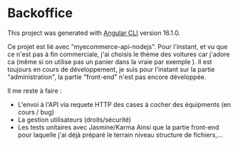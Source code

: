 # Backoffice

This project was generated with [Angular CLI](https://github.com/angular/angular-cli) version 16.1.0.

Ce projet est lié avec "myecommerce-api-nodejs". 
Pour l'instant, et vu que ce n'est pas à fin commerciale, j'ai choisis le thème des voitures car j'adore ca (même si on utilise pas un panier dans la vraie par exemple ).
Il est toujours en cours de développement, je suis pour l'instant sur la partie "administration", la partie "front-end" n'est pas encore développée.

Il me reste à faire : 
- L'envoi à l'API via requete HTTP des cases à cocher des équipments (en cours / bug)
- La gestion utilisateurs (droits/sécurité)
- Les tests unitaires avec Jasmine/Karma
Ainsi que la partie front-end pour laquelle j'ai déjà préparé le terrain niveau structure de fichiers,... 



